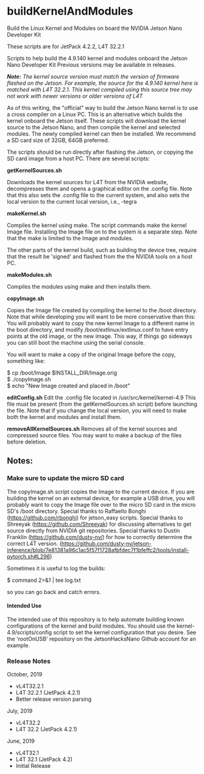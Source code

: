 # buildKernelAndModules
Build the Linux Kernel and Modules on board the NVIDIA Jetson Nano Developer Kit

These scripts are for JetPack 4.2.2, L4T 32.2.1

Scripts to help build the 4.9.140 kernel and modules onboard the Jetson Nano Developer Kit Previous versions may be available in releases.

<em><strong>Note:</strong> The kernel source version must match the version of firmware flashed on the Jetson. For example, the source for the 4.9.140 kernel here is matched with L4T 32.2.1. This kernel compiled using this source tree may not work with newer versions or older versions of L4T</em>

As of this writing, the "official" way to build the Jetson Nano kernel is to use a cross compiler on a Linux PC. This is an alternative which builds the kernel onboard the Jetson itself. These scripts will download the kernel source to the Jetson Nano, and then compile the kernel and selected modules. The newly compiled kernel can then be installed. We recommend a SD card size of 32GB, 64GB preferred.

The scripts should be run directly after flashing the Jetson, or copying the SD card image from a host PC. There are several scripts:

<strong>getKernelSources.sh</strong>

Downloads the kernel sources for L4T from the NVIDIA website, decompresses them and opens a graphical editor on the .config file. Note that this also sets the .config file to the current system, and also sets the local version to the current local version, i.e., -tegra


<strong>makeKernel.sh</strong>

Compiles the kernel using make. The script commands make the kernel Image file. Installing the Image file on to the system is a separate step. Note that the make is limited to the Image and modules.

The other parts of the kernel build, such as building the device tree, require that the result be 'signed' and flashed from the the NVIDIA tools on a host PC.

<strong>makeModules.sh</strong>

Compiles the modules using make and then installs them.

<strong>copyImage.sh</strong>

Copies the Image file created by compiling the kernel to the /boot directory. Note that while developing you will want to be more conservative than this: You will probably want to copy the new kernel Image to a different name in the boot directory, and modify /boot/extlinux/extlinux.conf to have entry points at the old image, or the new image. This way, if things go sideways you can still boot the machine using the serial console.

You will want to make a copy of the original Image before the copy, something like:

$ cp /boot/Image $INSTALL_DIR/Image.orig<br>
$ ./copyImage.sh<br>
$ echo "New Image created and placed in /boot"<br>


<strong>editConfig.sh</strong>
Edit the .config file located in /usr/src/kernel/kernel-4.9 This file must be present (from the getKernelSources.sh script) before launching the file. Note that if you change the local version, you will need to make both the kernel and modules and install them.

<strong>removeAllKernelSources.sh</strong>
Removes all of the kernel sources and compressed source files. You may want to make a backup of the files before deletion.

<h2>Notes:</h2> 
<h3>Make sure to update the micro SD card</h3>

The copyImage.sh script copies the Image to the current device. If you are building the kernel on an external device, for example a USB drive, you will probably want to copy the Image file over to the micro SD card in the micro SD's /boot directory. 
Special thanks to Raffaello Bonghi (https://github.com/rbonghi) for jetson_easy scripts.
Special thanks to Shreeyak (https://github.com/Shreeyak) for discussing alternatives to get source directly from NVIDIA git repositories.
Special thanks to Dustin Franklin (https://github.com/dusty-nv/) for how to correctly determine the correct L4T version. (https://github.com/dusty-nv/jetson-inference/blob/7e81381a96c1ac5f57f1728afbfdec7f1bfeffc2/tools/install-pytorch.sh#L296) 

Sometimes it is useful to log the builds:

$ command 2>&1 | tee log.txt

so you can go back and catch errors.

<h4>Intended Use</h4>
The intended use of this repository is to help automate building known configurations of the kernel and build modules. You should use the kernel-4.9/scripts/config script to set the kernel configuration that you desire. See the 'rootOnUSB' repository on the JetsonHacksNano Github account for an example.

### Release Notes
October, 2019
* vL4T32.2.1
* L4T 32.2.1 (JetPack 4.2.1)
* Better release version parsing

July, 2019
* vL4T32.2
* L4T 32.2 (JetPack 4.2.1)

June, 2019
* vL4T32.1
* L4T 32.1 (JetPack 4.2)
* Initial Release 
